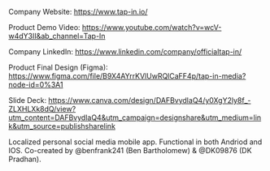 Company Website: https://www.tap-in.io/

Product Demo Video: https://www.youtube.com/watch?v=wcV-w4dY3II&ab_channel=Tap-In

Company LinkedIn: https://www.linkedin.com/company/officialtap-in/

Product Final Design (Figma): https://www.figma.com/file/B9X4AYrrKVlUwRQlCaFF4p/tap-in-media?node-id=0%3A1

Slide Deck: https://www.canva.com/design/DAFBvydlaQ4/y0XgY2ly8f_-ZLXHLXk8dQ/view?utm_content=DAFBvydlaQ4&utm_campaign=designshare&utm_medium=link&utm_source=publishsharelink


Localized personal social media mobile app. Functional in both Andriod and IOS. Co-created by @benfrank241 (Ben Bartholomew) & @DK09876 (DK Pradhan).
